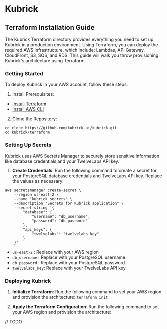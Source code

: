 # Kubrick

## Terraform Installation Guide
The Kubrick Terraform directory provides everything you need to set up Kubrick in a production environment. Using Terraform, you can deploy the required AWS infrastructure, which include: Lambdas, API Gateway, CloudFront, S3, SQS, and RDS. This guide will walk you throw provisioning Kubrick's architecture using Terraform.

### Getting Started
To deploy Kubrick in your AWS account, follow these steps:
1. Install Prerequisites:

- [Install Terraform](https://developer.hashicorp.com/terraform/tutorials/aws-get-started/install-cli)
- [Install AWS CLI](https://docs.aws.amazon.com/cli/latest/userguide/getting-started-install.html#getting-started-install-instructions)

2. Clone the Repository:
```
cd clone https://github.com/kubrick-ai/kubrick.git
cd kubrick/terraform
```

### Setting Up Secrets
Kubrick uses AWS Secrets Manager to securely store sensitive information like database credentials and your TwelveLabs API key.

1. **Create Credentials**: Run the following command to create a secret for your PostgreSQL database credentials and TwelveLabs API key. Replace the values as necessary:
```
aws secretsmanager create-secret \
    --region us-east-2 \
    --name "kubrick_secrets" \
    --description "Secrets for Kubrick application" \
    --secret-string '{
        "database": {
            "username": "db_username",
            "password": "db_password"
        },
        "api_keys": {
            "twelvelabs": "twelvelabs_key"
        }
    }'
```

- `us-east-2`     : Replace with your AWS region
- `db_username`   : Replace with your PostgreSQL username.
- `db_password`   : Replace with your PostgreSQL password.
- `twelvelabs_key`: Replace with your TwelveLabs API key.

### Deploying Kubrick
1. **Initialize Terraform**: Run the following command to set your AWS region and provision the architecture:
```terraform init```

2. **Apply the Terraform Configuration**: Run the following command to set your AWS region and provision the architecture:

// TODO